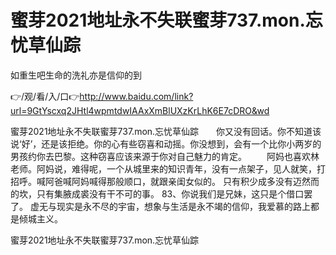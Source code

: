 # 蜜芽2021地址永不失联蜜芽737.mon.忘忧草仙踪
如重生吧生命的洗礼亦是信仰的到

👉/观/看/入/口👉http://www.baidu.com/link?url=9GtYscxq2JHtl4wpmtdwIAAxXmBlUXzKrLhK6E7cDRO&wd

蜜芽2021地址永不失联蜜芽737.mon.忘忧草仙踪　　你又没有回话。你不知道该说‘好’，还是该拒绝。你的心有些窃喜和动摇。你没想到，会有一个比你小两岁的男孩约你去巴黎。这种窃喜应该来源于你对自己魅力的肯定。
　　阿妈也喜欢林老师。阿妈说，难得呢，一个从城里来的知识青年，没有一点架子，见人就笑，打招呼。喊阿爸喊阿妈喊得那般顺口，就跟亲闺女似的。
只有积少成多没有迈然而的坎，只有集腋成裘没有干不可的事。
	83、你说我们是兄妹，这只是个借口罢了。
虚无与现实是永不尽的宇宙，想象与生活是永不竭的信仰，我爱慕的路上都是倾城主义。

蜜芽2021地址永不失联蜜芽737.mon.忘忧草仙踪
